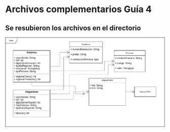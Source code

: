 # Archivos complementarios Guía 4
## Se resubieron los archivos en el directorio

![Alt text](Diagrama.png?raw=true "Use Case")
